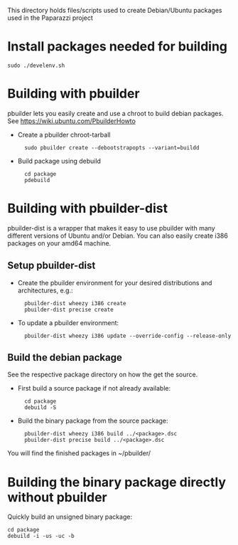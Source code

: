This directory holds files/scripts used to create Debian/Ubuntu packages used in the Paparazzi project

Install packages needed for building
====================================
    sudo ./develenv.sh


Building with pbuilder
======================
pbuilder lets you easily create and use a chroot to build debian packages.
See https://wiki.ubuntu.com/PbuilderHowto

- Create a pbuilder chroot-tarball

        sudo pbuilder create --debootstrapopts --variant=buildd

- Build package using debuild

		cd package
		pdebuild


Building with pbuilder-dist
===========================
pbuilder-dist is a wrapper that makes it easy to use pbuilder with many
different versions of Ubuntu and/or Debian.
You can also easily create i386 packages on your amd64 machine.

Setup pbuilder-dist
-------------------
- Create the pbuilder environment for your desired distributions and architectures, e.g.:

        pbuilder-dist wheezy i386 create
        pbuilder-dist precise create

- To update a pbuilder environment:

        pbuilder-dist wheezy i386 update --override-config --release-only

Build the debian package
------------------------
See the respective package directory on how the get the source.

- First build a source package if not already available:

		cd package
        debuild -S

- Build the binary package from the source package:

        pbuilder-dist wheezy i386 build ../<package>.dsc
        pbuilder-dist precise build ../<package>.dsc

You will find the finished packages in ~/pbuilder/


Building the binary package directly without pbuilder
=====================================================

Quickly build an unsigned binary package:

    cd package
    debuild -i -us -uc -b

